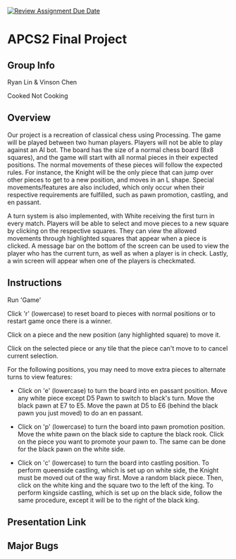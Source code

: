 [![Review Assignment Due Date](https://classroom.github.com/assets/deadline-readme-button-24ddc0f5d75046c5622901739e7c5dd533143b0c8e959d652212380cedb1ea36.svg)](https://classroom.github.com/a/syDSSnTt)
# APCS2 Final Project
## Group Info
Ryan Lin & Vinson Chen

Cooked Not Cooking
## Overview
Our project is a recreation of classical chess using Processing. The game will be played between two human players. Players will not be able to play against an AI bot. The board has the size of a normal chess board (8x8 squares), and the game will start with all normal pieces in their expected positions. The normal movements of these pieces will follow the expected rules. For instance, the Knight will be the only piece that can jump over other pieces to get to a new position, and moves in an L shape. Special movements/features are also included, which only occur when their respective requirements are fulfilled, such as pawn promotion, castling, and en passant.

A turn system is also implemented, with White receiving the first turn in every match. Players will be able to select and move pieces to a new square by clicking on the respective squares. They can view the allowed movements through highlighted squares that appear when a piece is clicked. A message bar on the bottom of the screen can be used to view the player who has the current turn, as well as when a player is in check. Lastly, a win screen will appear when one of the players is checkmated.
## Instructions
Run 'Game'

Click 'r' (lowercase) to reset board to pieces with normal positions or to restart game once there is a winner.

Click on a piece and the new position (any highlighted square) to move it. 

Click on the selected piece or any tile that the piece can't move to to cancel current selection. 

For the following positions, you may need to move extra pieces to alternate turns to view features:

- Click on 'e' (lowercase) to turn the board into en passant position. Move any white piece except D5 Pawn to switch to black's turn. Move the black pawn at E7 to E5. Move the pawn at D5 to E6 (behind the black pawn you just moved) to do an en passant.

- Click on 'p' (lowercase) to turn the board into pawn promotion position. Move the white pawn on the black side to capture the black rook. Click on the piece you want to promote your pawn to. The same can be done for the black pawn on the white side.

- Click on 'c' (lowercase) to turn the board into castling position. To perform queenside castling, which is set up on white side, the Knight must be moved out of the way first. Move a random black piece. Then, click on the white king and the square two to the left of the king. To perform kingside castling, which is set up on the black side, follow the same procedure, except it will be to the right of the black king.

## Presentation Link

## Major Bugs